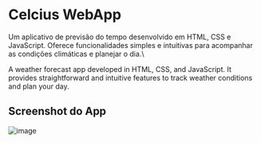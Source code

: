 # Celcius WebApp
 
Um aplicativo de previsão do tempo desenvolvido em HTML, CSS e JavaScript. Oferece funcionalidades simples e intuitivas para acompanhar as condições climáticas e planejar o dia.\

A weather forecast app developed in HTML, CSS, and JavaScript. It provides straightforward and intuitive features to track weather conditions and plan your day.

## Screenshot do App

![image](https://github.com/BrenoOrtiz/Celcius-WebApp/assets/82238627/898fd67e-6018-490f-80b2-2603cbeb90a6)


